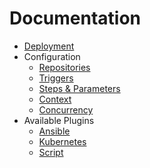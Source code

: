 # Documentation

* [Deployment](deployment.md)
* Configuration
  * [Repositories](configuration/repositories.mds)
  * [Triggers](configuration/triggers.md)
  * [Steps & Parameters](configuration/steps-parameters.md)
  * [Context](configuration/context.md)
  * [Concurrency](configuration/concurrency.md)
* Available Plugins
  * [Ansible](plugins/ansible.md)
  * [Kubernetes](plugins/kubernetes.md)
  * [Script](plugins/script.md)
